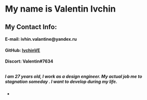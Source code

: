 # **My name is Valentin Ivchin**

## **My Contact Info:**
#### __E-mail: ivhin.valantine@yandex.ru__
#### __GitHub: [IvchinVE](https://github.com/ivchinVE)__
#### __Discort: Valentin#7634__

###### 

##### I am 27 years old, I work as a design engineer. My actual job  me to stagnation someday . I want to develop during my life. 

 *